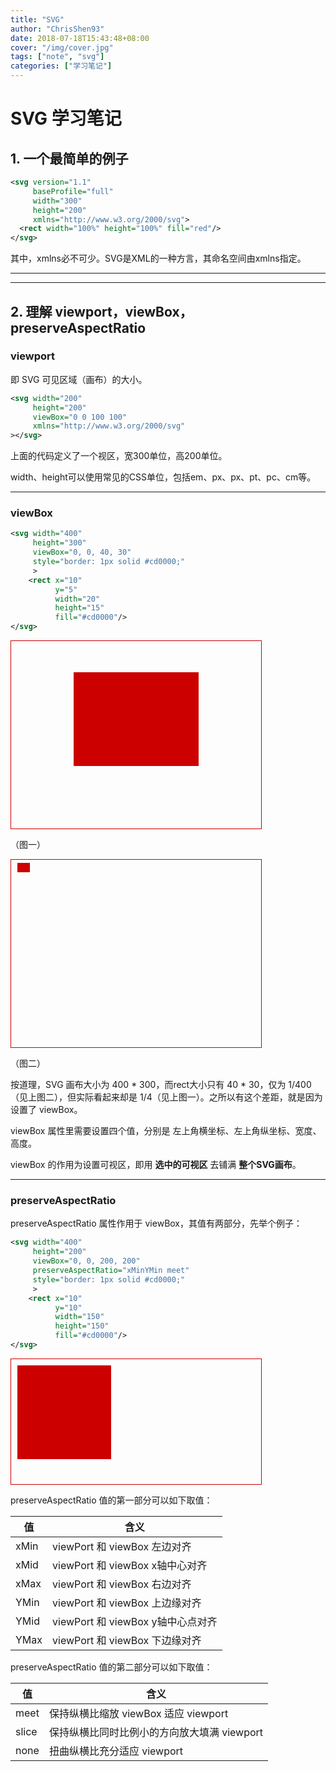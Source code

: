 ```yaml
---
title: "SVG"
author: "ChrisShen93"
date: 2018-07-18T15:43:48+08:00
cover: "/img/cover.jpg"
tags: ["note", "svg"]
categories: ["学习笔记"]
---
```


# SVG 学习笔记

## 1. 一个最简单的例子

```xml
<svg version="1.1"
     baseProfile="full"
     width="300"
     height="200"
     xmlns="http://www.w3.org/2000/svg">
  <rect width="100%" height="100%" fill="red"/>
</svg>
```

其中，xmlns必不可少。SVG是XML的一种方言，其命名空间由xmlns指定。

---

---

## 2. 理解 viewport，viewBox，preserveAspectRatio

### viewport

即 SVG 可见区域（画布）的大小。

```xml
<svg width="200"
     height="200"
     viewBox="0 0 100 100"
     xmlns="http://www.w3.org/2000/svg"
></svg>
```

上面的代码定义了一个视区，宽300单位，高200单位。

width、height可以使用常见的CSS单位，包括em、px、px、pt、pc、cm等。

---

### viewBox

```xml
<svg width="400"
     height="300"
     viewBox="0, 0, 40, 30"
     style="border: 1px solid #cd0000;"
     >
    <rect x="10"
          y="5"
          width="20"
          height="15"
          fill="#cd0000"/>
</svg>
```

<svg width="400" height="300" viewBox="0, 0, 40, 30" style="border: 1px solid #cd0000;" > <rect x="10" y="5" width="20" height="15" fill="#cd0000"/></svg>

（图一）

<svg width="400" height="300" style="border: 1px solid #cd0000;" > <rect x="10" y="5" width="20" height="15" fill="#cd0000"/></svg>

（图二）

按道理，SVG 画布大小为 400 * 300，而rect大小只有 40 * 30，仅为 1/400（见上图二），但实际看起来却是 1/4（见上图一）。之所以有这个差距，就是因为设置了 viewBox。

viewBox 属性里需要设置四个值，分别是 左上角横坐标、左上角纵坐标、宽度、高度。

viewBox 的作用为设置可视区，即用 **选中的可视区** 去铺满 **整个SVG画布**。

---

### preserveAspectRatio

preserveAspectRatio 属性作用于 viewBox，其值有两部分，先举个例子：

```xml
<svg width="400"
     height="200"
     viewBox="0, 0, 200, 200"
     preserveAspectRatio="xMinYMin meet"
     style="border: 1px solid #cd0000;"
     >
    <rect x="10"
          y="10"
          width="150"
          height="150"
          fill="#cd0000"/>
</svg>
```

<svg width="400" height="200" viewBox="0, 0, 200, 200" preserveAspectRatio="xMinYMin meet" style="border: 1px solid #cd0000;" > <rect x="10" y="10" width="150" height="150" fill="#cd0000"/> </svg>

preserveAspectRatio 值的第一部分可以如下取值：

| 值   | 含义                              |
| ---- | --------------------------------- |
| xMin | viewPort 和 viewBox 左边对齐      |
| xMid | viewPort 和 viewBox x轴中心对齐   |
| xMax | viewPort 和 viewBox 右边对齐      |
| YMin | viewPort 和 viewBox 上边缘对齐    |
| YMid | viewPort 和 viewBox y轴中心点对齐 |
| YMax | viewPort 和 viewBox 下边缘对齐    |

preserveAspectRatio 值的第二部分可以如下取值：

| 值    | 含义                                        |
| ----- | ------------------------------------------- |
| meet  | 保持纵横比缩放 viewBox 适应 viewport        |
| slice | 保持纵横比同时比例小的方向放大填满 viewport |
| none  | 扭曲纵横比充分适应 viewport                 |

